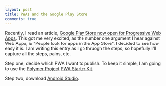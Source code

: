 ```yaml
---
layout: post
title: PWAs and the Google Play Store
comments: true
---
```


Recently, I read an article, [Google Play Store now open for Progressive Web Apps][pwa-play-store]. This got me
very excited, as the number one argument I hear against Web Apps, is "People look for apps in the App Store".
I decided to see how easy it is. I am writing this entry as I go thruogh the steps, so hopefully I'll capture
all the steps, pains, etc.

Step one, decide which PWA I want to publish. To keep it simple, I am going to use the 
[Polymer Project][polymer-project] [PWA Starter Kit][starter-kit].

Step two, download [Android Studio][studio]. 



[pwa-play-store]: https://medium.com/@firt/google-play-store-now-open-for-progressive-web-apps-ec6f3c6ff3cc
[studio]: https://developer.android.com/studio/
[polymer-project]: https://www.polymer-project.org/
[starter-kit]: https://pwa-starter-kit.polymer-project.org/
